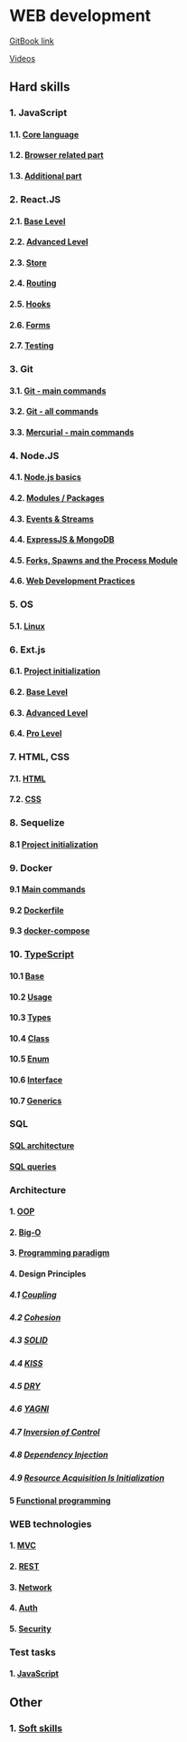 # WEB development

[GitBook link](https://sergiy-mykhailov-2.gitbook.io/development/)

[Videos](https://github.com/YauhenKavalchuk/interview-questions)

## Hard skills

### 1. JavaScript
#### 1.1. [Core language](js/js_core.md)
#### 1.2. [Browser related part](js/js_browser.md)
#### 1.3. [Additional part](js/js_additional.md)

### 2. React.JS
#### 2.1. [Base Level](react/react_base.md)
#### 2.2. [Advanced Level](react/react_advanced.md)
#### 2.3. [Store](react/react_store.md)
#### 2.4. [Routing](react/react_routing.md)
#### 2.5. [Hooks](react/react_hooks.md)
#### 2.6. [Forms](react/react_forms.md)
#### 2.7. [Testing](react/react_testing.md)

### 3. Git
#### 3.1. [Git - main commands](git/git_main.md)
#### 3.2. [Git - all commands](git/git_all.md)
#### 3.3. [Mercurial - main commands](git/hg_main.md)

### 4. Node.JS
#### 4.1. [Node.js basics](node/node_1.md)
#### 4.2. [Modules / Packages](node/node_2.md)
#### 4.3. [Events & Streams](node/node_3.md)
#### 4.4. [ExpressJS & MongoDB](node/node_4.md)
#### 4.5. [Forks, Spawns and the Process Module](node/node_5.md)
#### 4.6. [Web Development Practices](node/node_6.md)

### 5. OS
#### 5.1. [Linux](os/linux.md)

### 6. Ext.js
#### 6.1. [Project initialization](ext/extjs_init.md)
#### 6.2. [Base Level](ext/extjs_base.md)
#### 6.3. [Advanced Level](ext/extjs_advanced.md)
#### 6.4. [Pro Level](ext/extjs_pro.md)

### 7. HTML, CSS
#### 7.1. [HTML](html_css/html.md)
#### 7.2. [CSS](html_css/css.md)

### 8. Sequelize
#### 8.1 [Project initialization](sequelize/sequelize_init.md)

### 9. Docker
#### 9.1 [Main commands](docker/commands.md)
#### 9.2 [Dockerfile](docker/dockerfile.md)
#### 9.3 [docker-compose](docker/docker-compose.md)

### 10. [TypeScript](ts/ts.md)
#### 10.1 [Base](ts/core/ts_base.md)
#### 10.2 [Usage](ts/core/ts_usage.md)
#### 10.3 [Types](ts/core/ts_type.md)
#### 10.4 [Class](ts/core/ts_class.md)
#### 10.5 [Enum](ts/core/ts_enum.md)
#### 10.6 [Interface](ts/core/ts_interface.md)
#### 10.7 [Generics](ts/core/ts_generic.md)

### SQL
#### [SQL architecture](sql/sql_architecture.md)
#### [SQL queries](sql/sql_queries.md)

### Architecture
#### 1. [OOP](architecture/OOP.md)
#### 2. [Big-O](architecture/big_O.md)
#### 3. [Programming paradigm](architecture/programming_paradigm.md)
#### 4. Design Principles
##### 4.1 [Coupling](architecture/principles/coupling.md)
##### 4.2 [Cohesion](architecture/principles/cohesion.md)
##### 4.3 [SOLID](architecture/principles/solid.md)
##### 4.4 [KISS](architecture/principles/KISS.md)
##### 4.5 [DRY](architecture/principles/DRY.md)
##### 4.6 [YAGNI](architecture/principles/YAGNI.md)
##### 4.7 [Inversion of Control](architecture/principles/IoC.md)
##### 4.8 [Dependency Injection](architecture/principles/dependency_injection.md)
##### 4.9 [Resource Acquisition Is Initialization](architecture/principles/RAII.md)
#### 5 [Functional programming](architecture/functional_programming.md)

### WEB technologies
#### 1. [MVC](web/MVC.md)
#### 2. [REST](web/REST.md)
#### 3. [Network](web/network.md)
#### 4. [Auth](web/auth.md)
#### 5. [Security](web/security.md)

### Test tasks
#### 1. [JavaScript](test_tasks/js_test_tasks.md)


## Other

### 1. [Soft skills](other/soft_skills.md)
